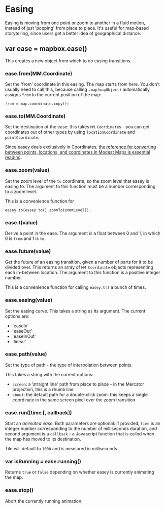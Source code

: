 # Easing

Easing is moving from one point or zoom to another in a fluid motion, instead of just 'popping' from
place to place. It's useful for map-based storytelling, since users get a better idea of geographical
distance.

## var ease = mapbox.ease()

This creates a new object from which to do easing transitions.

### ease.from(MM.Coordinate)

Set the 'from' coordinate in this easing. The map starts from here. You don't usually need to call this, because calling `.map(mapObject)` automatically assigns `from` to the current position of the map:

    from = map.coordinate.copy();

### ease.to(MM.Coordinate)

Set the destination of the ease: this takes `MM.Coordinate`s - you can get coordinates out of other types by using `locationCoordinate` and `pointCoordinate`.

Since easey deals exclusively in Coordinates, [the reference for converting between points, locations, and coordinates in Modest Maps is essential reading](https://github.com/stamen/modestmaps-js/wiki/Point,-Location,-and-Coordinate).

### ease.zoom(value)

Set the zoom level of the `to` coordinate, so the zoom level that easey is easing to. The argument to this
function must be a number corresponding to a zoom level.

This is a convenience function for

    easey.to(easey.to().zoomTo(zoomLevel));

### ease.t(value)

Derive a point in the ease. The argument is a float between 0 and 1, in which 0 is `from` and 1 is `to`.

### ease.future(value)

Get the future of an easing transition, given a number of parts for it to be divided over.
This returns an array of `MM.Coordinate` objects representing each in-between location.
The argument to this function is a positive integer number.

This is a convenience function for calling `easey.t()` a bunch of times.

### ease.easing(value)

Set the easing curve. This takes a string as its argument. The current options are:

* 'easeIn'
* 'easeOut'
* 'easeInOut'
* 'linear'

### ease.path(value)

Set the type of path - the type of interpolation between points.

This takes a string with the current options:

* `screen`: a 'straight line' path from place to place - in the Mercator projection, this is a rhumb line
* `about`: the default path for a double-click zoom: this keeps a single coordinate in the same screen pixel over the zoom transition

### ease.run([time [, callback])

Start an _animated ease_. Both parameters are optional: if provided, `time` is
an integer number corresponding to the number of milliseconds duration,
and second argument is a `callback` - a Javascript function that
is called when the map has moved to its destination.

Tile will default to `1000` and is measured in milliseconds.

### var isRunning = ease.running()

Returns `true` or `false` depending on whether easey is currently animating the map.

### ease.stop()

Abort the currently running animation.
